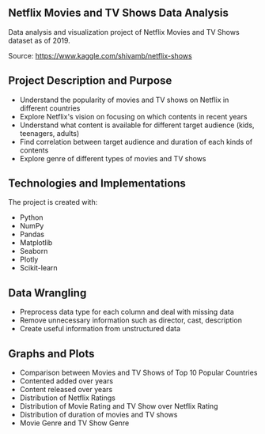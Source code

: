 ## Netflix Movies and TV Shows Data Analysis
Data analysis and visualization project of Netflix Movies and TV Shows dataset as of 2019.

Source: https://www.kaggle.com/shivamb/netflix-shows

## Project Description and Purpose
* Understand the popularity of movies and TV shows on Netflix in different countries
* Explore Netflix's vision on focusing on which contents in recent years
* Understand what content is available for different target audience (kids, teenagers, adults)
* Find correlation between target audience and duration of each kinds of contents
* Explore genre of different types of movies and TV shows

## Technologies and Implementations
The project is created with:
* Python
* NumPy
* Pandas
* Matplotlib
* Seaborn
* Plotly
* Scikit-learn

## Data Wrangling
* Preprocess data type for each column and deal with missing data
* Remove unnecessary information such as director, cast, description
* Create useful information from unstructured data

## Graphs and Plots
* Comparison between Movies and TV Shows of Top 10 Popular Countries
* Contented added over years 
* Content released over years
* Distribution of Netflix Ratings
* Distribution of Movie Rating and TV Show over Netflix Rating
* Distribution of duration of movies and TV shows
* Movie Genre and TV Show Genre
